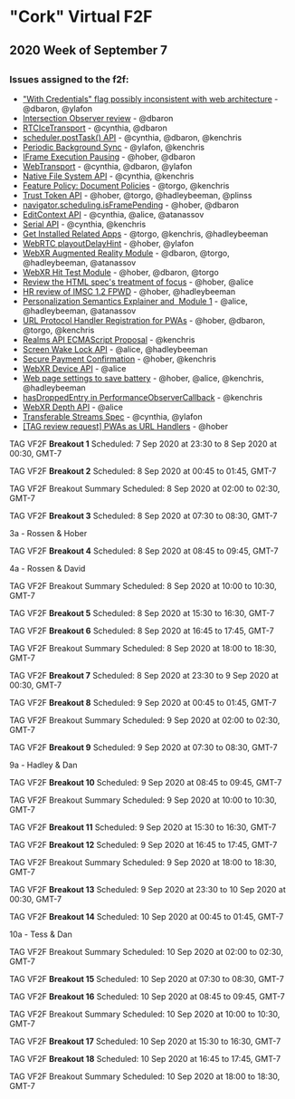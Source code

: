 # "Cork" Virtual F2F
## 2020 Week of September 7 
## 

### Issues assigned to the f2f:
* ["With Credentials" flag possibly inconsistent with web architecture](https://github.com/w3ctag/design-reviews/issues/76) - @dbaron, @ylafon
* [Intersection Observer review](https://github.com/w3ctag/design-reviews/issues/197) - @dbaron
* [RTCIceTransport](https://github.com/w3ctag/design-reviews/issues/304) - @cynthia, @dbaron
* [scheduler.postTask() API](https://github.com/w3ctag/design-reviews/issues/338) - @cynthia, @dbaron, @kenchris
* [Periodic Background Sync](https://github.com/w3ctag/design-reviews/issues/367) - @ylafon, @kenchris
* [IFrame Execution Pausing](https://github.com/w3ctag/design-reviews/issues/369) - @hober, @dbaron
* [WebTransport](https://github.com/w3ctag/design-reviews/issues/389) - @cynthia, @dbaron, @ylafon
* [Native File System API](https://github.com/w3ctag/design-reviews/issues/390) - @cynthia, @kenchris
* [Feature Policy: Document Policies](https://github.com/w3ctag/design-reviews/issues/408) - @torgo, @kenchris
* [Trust Token API](https://github.com/w3ctag/design-reviews/issues/414) - @hober, @torgo, @hadleybeeman, @plinss
* [navigator.scheduling.isFramePending](https://github.com/w3ctag/design-reviews/issues/415) - @hober, @dbaron
* [EditContext API](https://github.com/w3ctag/design-reviews/issues/416) - @cynthia, @alice, @atanassov
* [Serial API](https://github.com/w3ctag/design-reviews/issues/431) - @cynthia, @kenchris
* [Get Installed Related Apps](https://github.com/w3ctag/design-reviews/issues/436) - @torgo, @kenchris, @hadleybeeman
* [WebRTC playoutDelayHint](https://github.com/w3ctag/design-reviews/issues/441) - @hober, @ylafon
* [WebXR Augmented Reality Module](https://github.com/w3ctag/design-reviews/issues/462) - @dbaron, @torgo, @hadleybeeman, @atanassov
* [WebXR Hit Test Module](https://github.com/w3ctag/design-reviews/issues/463) - @hober, @dbaron, @torgo
* [Review the HTML spec's treatment of focus](https://github.com/w3ctag/design-reviews/issues/468) - @hober, @alice
* [HR review of IMSC 1.2 FPWD](https://github.com/w3ctag/design-reviews/issues/474) - @hober, @hadleybeeman
* [Personalization Semantics Explainer and  Module 1](https://github.com/w3ctag/design-reviews/issues/476) - @alice, @hadleybeeman, @atanassov
* [URL Protocol Handler Registration for PWAs](https://github.com/w3ctag/design-reviews/issues/482) - @hober, @dbaron, @torgo, @kenchris
* [Realms API ECMAScript Proposal](https://github.com/w3ctag/design-reviews/issues/542) - @kenchris
* [Screen Wake Lock API](https://github.com/w3ctag/design-reviews/issues/543) - @alice, @hadleybeeman
* [Secure Payment Confirmation](https://github.com/w3ctag/design-reviews/issues/544) - @hober, @kenchris
* [WebXR Device API](https://github.com/w3ctag/design-reviews/issues/545) - @alice
* [Web page settings to save battery](https://github.com/w3ctag/design-reviews/issues/546) - @hober, @alice, @kenchris, @hadleybeeman
* [hasDroppedEntry in PerformanceObserverCallback](https://github.com/w3ctag/design-reviews/issues/547) - @kenchris
* [WebXR Depth API](https://github.com/w3ctag/design-reviews/issues/550) - @alice
* [Transferable Streams Spec](https://github.com/w3ctag/design-reviews/issues/551) - @cynthia, @ylafon
* [[TAG review request] PWAs as URL Handlers](https://github.com/w3ctag/design-reviews/issues/552) - @hober


TAG VF2F **Breakout 1** Scheduled: 7 Sep 2020 at 23:30 to 8 Sep 2020 at 00:30, GMT-7

TAG VF2F **Breakout 2** Scheduled: 8 Sep 2020 at 00:45 to 01:45, GMT-7

TAG VF2F Breakout Summary Scheduled: 8 Sep 2020 at 02:00 to 02:30, GMT-7

TAG VF2F **Breakout 3** Scheduled: 8 Sep 2020 at 07:30 to 08:30, GMT-7

3a - Rossen & Hober 

TAG VF2F **Breakout 4** Scheduled: 8 Sep 2020 at 08:45 to 09:45, GMT-7

4a - Rossen & David

TAG VF2F Breakout Summary Scheduled: 8 Sep 2020 at 10:00 to 10:30, GMT-7

TAG VF2F **Breakout 5** Scheduled: 8 Sep 2020 at 15:30 to 16:30, GMT-7

TAG VF2F **Breakout 6** Scheduled: 8 Sep 2020 at 16:45 to 17:45, GMT-7

TAG VF2F Breakout Summary Scheduled: 8 Sep 2020 at 18:00 to 18:30, GMT-7

TAG VF2F **Breakout 7** Scheduled: 8 Sep 2020 at 23:30 to 9 Sep 2020 at 00:30, GMT-7

TAG VF2F **Breakout 8** Scheduled: 9 Sep 2020 at 00:45 to 01:45, GMT-7

TAG VF2F Breakout Summary Scheduled: 9 Sep 2020 at 02:00 to 02:30, GMT-7

TAG VF2F **Breakout 9** Scheduled: 9 Sep 2020 at 07:30 to 08:30, GMT-7

9a - Hadley & Dan

TAG VF2F **Breakout 10** Scheduled: 9 Sep 2020 at 08:45 to 09:45, GMT-7

TAG VF2F Breakout Summary Scheduled: 9 Sep 2020 at 10:00 to 10:30, GMT-7

TAG VF2F **Breakout 11** Scheduled: 9 Sep 2020 at 15:30 to 16:30, GMT-7

TAG VF2F **Breakout 12** Scheduled: 9 Sep 2020 at 16:45 to 17:45, GMT-7

TAG VF2F Breakout Summary Scheduled: 9 Sep 2020 at 18:00 to 18:30, GMT-7

TAG VF2F **Breakout 13** Scheduled: 9 Sep 2020 at 23:30 to 10 Sep 2020 at 00:30, GMT-7

TAG VF2F **Breakout 14** Scheduled: 10 Sep 2020 at 00:45 to 01:45, GMT-7

10a - Tess & Dan

TAG VF2F Breakout Summary Scheduled: 10 Sep 2020 at 02:00 to 02:30, GMT-7

TAG VF2F **Breakout 15** Scheduled: 10 Sep 2020 at 07:30 to 08:30, GMT-7

TAG VF2F **Breakout 16** Scheduled: 10 Sep 2020 at 08:45 to 09:45, GMT-7

TAG VF2F Breakout Summary Scheduled: 10 Sep 2020 at 10:00 to 10:30, GMT-7

TAG VF2F **Breakout 17** Scheduled: 10 Sep 2020 at 15:30 to 16:30, GMT-7

TAG VF2F **Breakout 18** Scheduled: 10 Sep 2020 at 16:45 to 17:45, GMT-7

TAG VF2F Breakout Summary Scheduled: 10 Sep 2020 at 18:00 to 18:30, GMT-7

